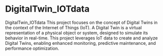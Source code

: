 # DigitalTwin_IOTdata
DigitalTwin_IOTdata
This project focuses on the concept of Digital Twins in the context of the Internet of Things (IoT). A Digital Twin is a virtual representation of a physical object or system, designed to simulate its behavior in real-time. This project leverages IoT data to create and analyze Digital Twins, enabling enhanced monitoring, predictive maintenance, and performance optimization.
